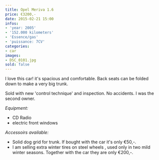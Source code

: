 ```yaml
---
title: Opel Meriva 1.6
price: €3200,-  
date: 2015-02-21 15:00
infos:
- 'year: 2005'
- '152.000 kilometers'
- 'Essence/gas'
- 'puissance: 7CV'
categories:
- car
images:
- DSC_0101.jpg
sold: false
---
```


I love this car! it's spacious and comfortable. Back seats can be folded down to make a very big trunk.

Sold with new 'control technique' and inspection. No accidents. I was the second owner.


*Equipment:*

- CD Radio
- electric front windows

*Accessoirs available:*

- Solid dog grid for trunk. If bought with the car it's only €50,-.
- I am selling extra winter tires on steel wheels , used only in two mild winter seasons. Together with the car they are only €200,-.
